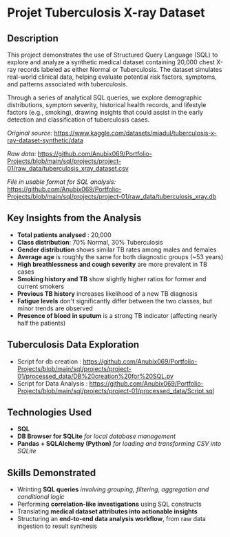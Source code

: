 # Projet Tuberculosis X-ray Dataset

## Description
This project demonstrates the use of Structured Query Language (SQL) to explore and analyze a synthetic medical dataset containing 20,000 chest X-ray records labeled as either Normal or Tuberculosis. The dataset simulates real-world clinical data, helping evaluate potential risk factors, symptoms, and patterns associated with tuberculosis.

Through a series of analytical SQL queries, we explore demographic distributions, symptom severity, historical health records, and lifestyle factors (e.g., smoking), drawing insights that could assist in the early detection and classification of tuberculosis cases.

*Original source:* https://www.kaggle.com/datasets/miadul/tuberculosis-x-ray-dataset-synthetic/data

*Raw data:* https://github.com/Anubix069/Portfolio-Projects/blob/main/sql/projects/project-01/raw_data/tuberculosis_xray_dataset.csv

*File in usable format for SQL analysis:* https://github.com/Anubix069/Portfolio-Projects/blob/main/sql/projects/project-01/raw_data/tuberculosis_xray.db


## Key Insights from the Analysis
 - **Total patients analysed** : 20,000
 - **Class distribution**: 70% Normal, 30% Tuberculosis
 - **Gender distribution** shows similar TB rates among males and females
 - **Average age** is roughly the same for both diagnostic groups (~53 years)
 - **High breathlessness and cough severity** are more prevalent in TB cases
 - **Smoking history and TB** show slightly higher ratios for former and current smokers
 - **Previous TB history** increases likelihood of a new TB diagnosis
 - **Fatigue levels** don't significantly differ between the two classes, but minor trends are observed
 - **Presence of blood in sputum** is a strong TB indicator (affecting nearly half the patients)

## Tuberculosis Data Exploration
  - Script for db creation : 
https://github.com/Anubix069/Portfolio-Projects/blob/main/sql/projects/project-01/processed_data/DB%20creation%20for%20SQL.py
  - Script for Data Analysis :
https://github.com/Anubix069/Portfolio-Projects/blob/main/sql/projects/project-01/processed_data/Script.sql

## Technologies Used
  - **SQL**
  - **DB Browser for SQLite** *for local database management*
  - **Pandas + SQLAlchemy (Python)** *for loading and transforming CSV into SQLite*

## Skills Demonstrated
  - Wrinting **SQL queries** *involving grouping, filtering, aggregation and conditional logic*
  - Performing **correlation-like investigations** using SQL constructs
  - Translating **medical dataset attributes into actionable insights**
  - Structuring an **end-to-end data analysis workflow**, from raw data ingestion to result synthesis



